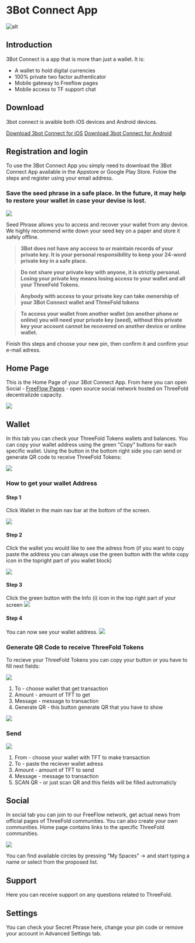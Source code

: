 # 3Bot Connect App

![alt](img/3bot_connect_4screens.jpg)
## Introduction

3Bot Connect is a app that is more than just a wallet. It is:
- A wallet to hold digital currencies
- 100% private two factor authenticator
- Mobile gateway to Freeflow pages
- Mobile access to TF support chat

## Download

3bot connect is avaible both iOS devices and Android devices.

[Download 3bot Connect for iOS](https://apps.apple.com/us/app/3bot-login/id1459845885)
[Download 3bot Connect for Android](https://play.google.com/store/apps/details?id=org.jimber.threebotlogin&hl=en_US)

## Registration and login
  
  To use the 3Bot Connect App you simply need to download the 3Bot Connect App available in the Appstore or Google Play Store. Folow the steps and register using your email address.
 ### Save the seed phrase in a safe place. In the future, it may help to restore your wallet in case your devise is lost.

![](3bot_seed_phrase.jpg)

Seed Phrase allows you to access and recover your wallet from any device. 
We highly recommend write down your seed key on a paper and store it safely offline.

> **3Bot does not have any access to or maintain records of your private key. It is your personal responsibility to keep your 24-word private key in a safe place.**

> **Do not share your private key with anyone, it is strictly personal. Losing your private key means losing access to your wallet and all your ThreeFold Tokens.**

> **Anybody with access to your private key can take ownership of your 3Bot Connect wallet and ThreeFold tokens**

> **To access your wallet from another wallet (on another phone or online) you will need your private key (seed), without this private key your account cannot be recovered on another device or online wallet.**

Finish this steps and choose your new pin, then confirm it and confirm your e-mail adress.

## Home Page

This is the Home Page of your 3Bot Connect App. From here you can open Social - [FreeFlow Pages](https://freeflowpages.com/) - open source social network hosted on ThreeFold decentralizde capacity. 

![](3bot_home_page.jpg)

## Wallet

In this tab you can check your ThreeFold Tokens wallets and balances. You can copy your wallet address using the green "Copy" buttons for each specific wallet. Using the button in the bottom right side you can send or generate QR code to receive ThreeFold Tokens:

![](./img/3but_wallet_1.jpg)

### How to get your wallet Address
#### Step 1

Click Wallet in the main nav bar at the bottom of the screen.

![](./img/homescreen_wallet.png)

#### Step 2
Click the wallet you would like to see the adress from (if you want to copy paste the address you can always use the green button with the white copy icon in the topright part of you wallet block)

![](./img/wallet_overview.png)

#### Step 3
Click the green button with the Info (i) icon in the top right part of your screen
![](./img/wallet_details.png)

#### Step 4
You can now see your wallet address.
![](./img/wallet_address.png)

### Generate QR Code to receive ThreeFold Tokens

To recieve your ThreeFold Tokens you can copy your button or you have to fill next fields:

![](./img/3but_wallet_2.jpg)

1) To - choose wallet that get transaction
2) Amount - amount of TFT to get
3) Message - message to transaction
4) Generate QR - this button generate QR that you have to show

![](./img/3but_wallet_3.jpg)

### Send

![](./img/3but_wallet_4.jpg)

1) From - choose your wallet with TFT to make transaction
2) To - paste the reciever wallet adress
3) Amount - amount of TFT to send
4) Message - message to transaction
5) SCAN QR - or just scan QR and this fields will be filled autromaticly

## Social
  
In social tab you can join to our FreeFlow network, get actual news from official pages of ThreeFold communities. You can also create your own communities. Home page contains links to the specific ThreeFold communities. 
  
![](./img/3but_social.jpg)

You can find available circles by pressing "My Spaces" -> and start typing a name or select from the proposed list.

## Support
Here you can receive support on any questions related to ThreeFold.

## Settings
You can check your Secret Phrase here, change your pin code or remove your account in Advanced Settings tab.

